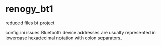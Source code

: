 # renogy_bt1
reduced files bt project

config.ini issues
Bluetooth device addresses are usually represented in lowercase hexadecimal notation with colon separators.
